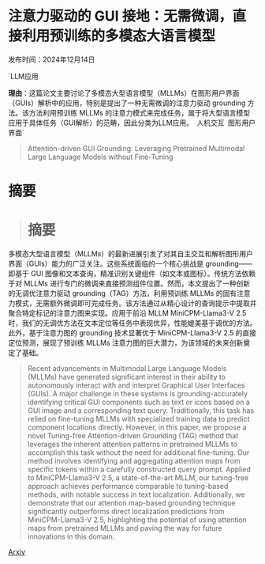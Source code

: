 # 注意力驱动的 GUI 接地：无需微调，直接利用预训练的多模态大语言模型

发布时间：2024年12月14日

`LLM应用

**理由**：这篇论文主要讨论了多模态大型语言模型（MLLMs）在图形用户界面（GUIs）解析中的应用，特别是提出了一种无需微调的注意力驱动 grounding 方法。该方法利用预训练 MLLMs 的注意力模式来完成任务，属于将大型语言模型应用于具体任务（GUI解析）的范畴，因此分类为LLM应用。` `人机交互` `图形用户界面`

> Attention-driven GUI Grounding: Leveraging Pretrained Multimodal Large Language Models without Fine-Tuning

# 摘要

> # 摘要
多模态大型语言模型（MLLMs）的最新进展引发了对其自主交互和解析图形用户界面（GUIs）能力的广泛关注。这些系统面临的一个核心挑战是 grounding——即基于 GUI 图像和文本查询，精准识别关键组件（如文本或图标）。传统方法依赖于对 MLLMs 进行专门的微调来直接预测组件位置。然而，本文提出了一种创新的无调优注意力驱动 grounding（TAG）方法，利用预训练 MLLMs 的固有注意力模式，无需额外微调即可完成任务。该方法通过从精心设计的查询提示中提取并聚合特定标记的注意力图来实现。应用于前沿 MLLM MiniCPM-Llama3-V 2.5 时，我们的无调优方法在文本定位等任务中表现优异，性能媲美基于调优的方法。此外，基于注意力图的 grounding 技术显著优于 MiniCPM-Llama3-V 2.5 的直接定位预测，展现了预训练 MLLMs 注意力图的巨大潜力，为该领域的未来创新奠定了基础。

> Recent advancements in Multimodal Large Language Models (MLLMs) have generated significant interest in their ability to autonomously interact with and interpret Graphical User Interfaces (GUIs). A major challenge in these systems is grounding-accurately identifying critical GUI components such as text or icons based on a GUI image and a corresponding text query. Traditionally, this task has relied on fine-tuning MLLMs with specialized training data to predict component locations directly. However, in this paper, we propose a novel Tuning-free Attention-driven Grounding (TAG) method that leverages the inherent attention patterns in pretrained MLLMs to accomplish this task without the need for additional fine-tuning. Our method involves identifying and aggregating attention maps from specific tokens within a carefully constructed query prompt. Applied to MiniCPM-Llama3-V 2.5, a state-of-the-art MLLM, our tuning-free approach achieves performance comparable to tuning-based methods, with notable success in text localization. Additionally, we demonstrate that our attention map-based grounding technique significantly outperforms direct localization predictions from MiniCPM-Llama3-V 2.5, highlighting the potential of using attention maps from pretrained MLLMs and paving the way for future innovations in this domain.

[Arxiv](https://arxiv.org/abs/2412.10840)